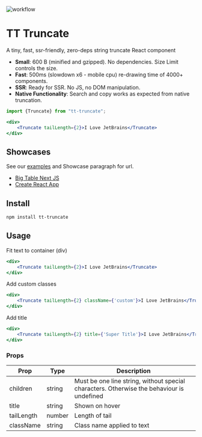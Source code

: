 ![workflow](https://github.com/SinimaWath/tt-truncate/actions/workflows/deployment.yml/badge.svg)

# TT Truncate

A tiny, fast, ssr-friendly, zero-deps string truncate React component

- **Small**: 600 B (minified and gzipped). No dependencies. Size Limit controls the size.
- **Fast**: 500ms (slowdown x6 - mobile cpu) re-drawing time of 4000+ components.
- **SSR**: Ready for SSR. No JS, no DOM manipulation.
- **Native Functionality**: Search and copy works as expected from native truncation.

```jsx
import {Truncate} from "tt-truncate";

<div>
    <Truncate tailLength={2}>I Love JetBrains</Truncate>
</div>
```

## Showcases

See our [examples](/docs/examples) and Showcase paragraph for url.
- [Big Table Next JS](/docs/examples/big-table)
- [Create React App](/docs/examples/cra)

## Install

```bash
npm install tt-truncate
```

## Usage

Fit text to container (div)
```jsx
<div>
    <Truncate tailLength={2}>I Love JetBrains</Truncate>
</div>
```

Add custom classes
```jsx
<div>
    <Truncate tailLength={2} className={'custom'}>I Love JetBrains</Truncate>
</div>
```

Add title

```jsx
<div>
    <Truncate tailLength={2} title={'Super Title'}>I Love JetBrains</Truncate>
</div>
```

### Props
| Prop       | Type   | Description                                                                               |
|------------|--------|-------------------------------------------------------------------------------------------|
| children   | string | Must be one line string, without special characters. Otherwise the behaviour is undefined |
| title      | string | Shown on hover                                                                            |
| tailLength | number | Length of tail                                                                            |
| className  | string | Class name applied to text                                                                |
